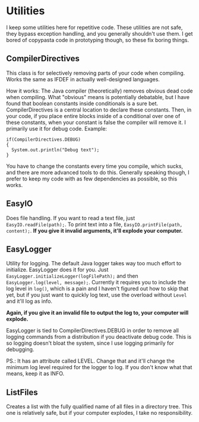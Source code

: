 # Utilities

I keep some utilities here for repetitive code. These utilities are not safe, they bypass exception handling, and you generally shouldn't use them. I get bored of copypasta code in prototyping though, so these fix boring things.

## CompilerDirectives

This class is for selectively removing parts of your code when compiling. Works the same as IFDEF in actually well-designed languages.

How it works: The Java compiler (theoretically) removes obvious dead code when compiling. What "obvious" means is potentially debatable, but I have found that boolean constants inside conditionals is a sure bet. CompilerDirectives is a central location to declare these constants. Then, in your code, if you place entire blocks inside of a conditional over one of these constants, when your constant is false the compiler will remove it. I primarily use it for debug code. Example:

```
if(CompilerDirectives.DEBUG)
{
  System.out.println("Debug text");
}
```

You have to change the constants every time you compile, which sucks, and there are more advanced tools to do this. Generally speaking though, I prefer to keep my code with as few dependencies as possible, so this works.

## EasyIO

Does file handling. If you want to read a text file, just `EasyIO.readFile(path);`. To print text into a file, `EasyIO.printFile(path, content);`. **If you give it invalid arguments, it'll explode your computer.**

## EasyLogger

Utility for logging. The default Java logger takes way too much effort to initialize. EasyLogger does it for you. Just `EasyLogger.initializeLogger(logFilePath);` and then `EasyLogger.log(level, message);`. Currently it requires you to include the log level in `log()`, which is a pain and I haven't figured out how to skip that yet, but if you just want to quickly log text, use the overload without `Level` and it'll log as info.

**Again, if you give it an invalid file to output the log to, your computer will explode.**

EasyLogger is tied to CompilerDirectives.DEBUG in order to remove all logging commands from a distribution if you deactivate debug code. This is so logging doesn't bloat the system, since I use logging primarily for debugging.

PS.: It has an attribute called LEVEL. Change that and it'll change the minimum log level required for the logger to log. If you don't know what that means, keep it as INFO.

## ListFiles

Creates a list with the fully qualified name of all files in a directory tree. This one is relatively safe, but if your computer explodes, I take no responsibility.
